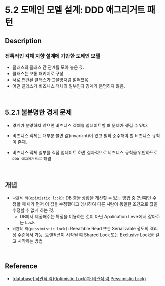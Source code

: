 # 5.2 도메인 모델 설계: DDD 애그리거트 패턴

## Description

### 전톡적인 객체 지향 설계에 기반한 도메인 모델

-   클래스와 클래스 간 관계를 모아 놓은 것.
-   클래스는 보통 패키지로 구성
-   서로 연관된 클래스가 그물망처럼 얽혀있음.
-   어떤 클래스가 비즈니스 객체의 일부인지 경계가 분명하지 않음.

<br />

## 5.2.1 불분명한 경계 문제

-   경계가 분명하지 않으면 비즈니스 객체를 업데이트할 때 문제가 생길 수 있다.
-   비즈니스 객체는 대부분 불변 값(invariant)이 있고 필히 준수해야 할 비즈니스 규칙이 존재.

-   비즈니스 객체 일부를 직접 업데이트 하면 결과적으로 비즈니스 규칙을 위반하므로 `DDD 애그리거트`로 해결

<br />

## 개념

-   `낙관적 락(opimistic lock)`: DB 충돌 상황을 개선할 수 있는 방법 중 2번째인 수정할 때 내가 먼저 이 값을 수정했다고 명시하여 다른 사람이 동일한 조건으로 값을 수정할 수 없게 하는 것.
    -   DB에서 제공해주는 특징을 이용하는 것이 아닌 Application Level에서 잡아주는 Lock
-   `비관적 락(pessimistic lock)`: Reeatable Read 또는 Serializable 정도의 격리성 수준에서 가능. 트랜잭션이 시작될 때 Shared Lock 또는 Exclusive Lock을 걸고 시작하는 방법

<br />

## Reference

-   [[database] 낙관적 락(Optimistic Lock)과 비관적 락(Pessimistic Lock)](https://sabarada.tistory.com/175)
